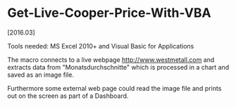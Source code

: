 # Get-Live-Cooper-Price-With-VBA

[2016.03]

Tools needed: MS Excel 2010+  and Visual Basic for Applications 

The macro connects to a live webpage http://www.westmetall.com  and extracts data from "Monatsdurchschnitte" which is processed in a chart and saved as an image file.

Furthermore some external web page could read the image file and prints out on the screen as part of a Dashboard.
